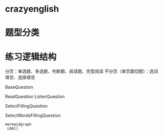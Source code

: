 # crazyenglish

# 题型分类

# 练习逻辑结构

分页：单选题、多选题、判断题、阅读题、完型阅读
不分页（单页面切题）：选词填空、选择填空

BaseQuestion

ReadQuestion ListenQuestion

SelectFillingQuestion

SelectWordsFillingQuestion

```
mermaidgraph
 LRA[]
```